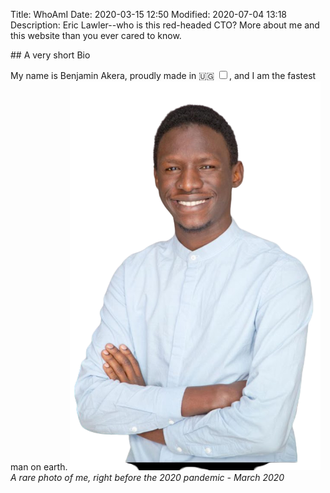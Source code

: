 Title: WhoAmI
Date: 2020-03-15 12:50
Modified: 2020-07-04 13:18
Description: Eric Lawler--who is this red-headed CTO? More about me and this website than you ever cared to know.

<section markdown="1">
## A very short Bio

My name is Benjamin Akera, proudly made in 🇺🇬 <label for="sn-about" class="margin-toggle sidenote-number"></label><input type="checkbox" id="sn-about" class="margin-toggle">, and I am the fastest man on earth. 
<span class="sidenote"> ![](../images/akera.png) <em> A rare photo of me, right before the 2020 pandemic - March 2020</em></span>
</section>
